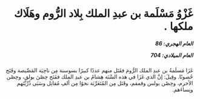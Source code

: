 <h1 dir="rtl">غَزْوُ مَسْلَمة بن عبدِ الملك بِلاد الرُّوم وهَلَاك ملكها .</h1>

<h5 dir="rtl">العام الهجري:  86

العام الميلادي: 704

</h5>

<p dir="rtl">غَزَا مَسلَمةُ بن عبدِ الملك الرُّومَ فقَتَل منهم عددًا كبيرًا بسوسنة مِن ناحِيَة المَصِّيصة وفَتَح حُصونًا. وقِيلَ: إنَّ الذي غَزَا في هذه السَّنَة هِشامُ بن عبدِ الملك ففَتَح حِصْنَ بولق، وحِصْن الأخرم، وحِصْن بولس وقمقم، وقَتَل مِن المُتَعَرِّبَة نحوًا مِن ألفِ مُقاتِل وسَبَى ذُرِّيَّتَهم ونِساءَهم.</p></br>
